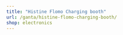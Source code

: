 ```yaml
---
title: "Histine Flomo Charging booth"
url: /ganta/histine-flomo-charging-booth/
shop: electronics
---
```

